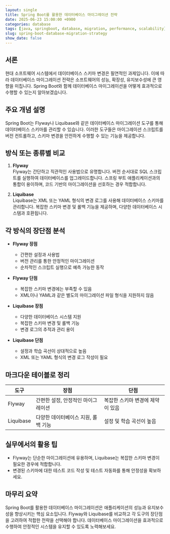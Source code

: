 ```yaml
---
layout: single
title: Spring Boot를 활용한 데이터베이스 마이그레이션 전략
date: 2025-06-23 15:00:00 +0900
categories: database
tags: [java, springboot, database, migration, performance, scalability]
slug: spring-boot-database-migration-strategy
show_date: false
---
```


## 서론
현대 소프트웨어 시스템에서 데이터베이스 스키마 변경은 필연적인 과제입니다. 이에 따라 데이터베이스 마이그레이션 전략은 소프트웨어의 성능, 확장성, 유지보수성에 큰 영향을 미칩니다. Spring Boot와 함께 데이터베이스 마이그레이션을 어떻게 효과적으로 수행할 수 있는지 알아보겠습니다.

## 주요 개념 설명
Spring Boot는 Flyway나 Liquibase와 같은 데이터베이스 마이그레이션 도구를 통해 데이터베이스 스키마를 관리할 수 있습니다. 이러한 도구들은 마이그레이션 스크립트를 버전 컨트롤하고, 스키마 변경을 안전하게 수행할 수 있는 기능을 제공합니다.

## 방식 또는 종류별 비교
1. **Flyway**  
Flyway는 간단하고 직관적인 사용법으로 유명합니다. 버전 순서대로 SQL 스크립트를 실행하여 데이터베이스를 업그레이드합니다. 스프링 부트 애플리케이션과의 통합이 용이하며, 코드 기반의 마이그레이션을 선호하는 경우 적합합니다.

2. **Liquibase**  
Liquibase는 XML 또는 YAML 형식의 변경 로그를 사용해 데이터베이스 스키마를 관리합니다. 복잡한 스키마 변경 및 롤백 기능을 제공하며, 다양한 데이터베이스 시스템과 호환됩니다.

## 각 방식의 장단점 분석
- **Flyway 장점**
  - 간편한 설정과 사용법
  - 버전 관리를 통한 안정적인 마이그레이션
  - 순차적인 스크립트 실행으로 예측 가능한 동작

- **Flyway 단점**
  - 복잡한 스키마 변경에는 부족할 수 있음
  - XML이나 YAML과 같은 별도의 마이그레이션 파일 형식을 지원하지 않음

- **Liquibase 장점**
  - 다양한 데이터베이스 시스템 지원
  - 복잡한 스키마 변경 및 롤백 기능
  - 변경 로그의 추적과 관리 용이

- **Liquibase 단점**
  - 설정과 학습 곡선이 상대적으로 높음
  - XML 또는 YAML 형식의 변경 로그 작성이 필요

## 마크다운 테이블로 정리

| 도구      | 장점                            | 단점                                  |
|-----------|---------------------------------|---------------------------------------|
| Flyway    | 간편한 설정, 안정적인 마이그레이션 | 복잡한 스키마 변경에 제약이 있음     |
| Liquibase | 다양한 데이터베이스 지원, 롤백 기능 | 설정 및 학습 곡선이 높음            |

## 실무에서의 활용 팁
- Flyway는 단순한 마이그레이션에 유용하며, Liquibase는 복잡한 스키마 변경이 필요한 경우에 적합합니다.
- 변경된 스키마에 대한 테스트 코드 작성 및 테스트 자동화를 통해 안정성을 확보하세요.

## 마무리 요약
Spring Boot를 활용한 데이터베이스 마이그레이션은 애플리케이션의 성능과 유지보수성을 향상시키는 핵심 요소입니다. Flyway와 Liquibase를 비교하고 각 도구의 장단점을 고려하여 적합한 전략을 선택해야 합니다. 데이터베이스 마이그레이션을 효과적으로 수행하여 안정적인 시스템을 유지할 수 있도록 노력해보세요.
